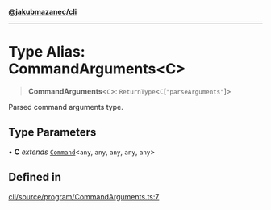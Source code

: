 [**@jakubmazanec/cli**](../README.md)

---

# Type Alias: CommandArguments\<C\>

> **CommandArguments**\<`C`\>: `ReturnType`\<`C`\[`"parseArguments"`\]\>

Parsed command arguments type.

## Type Parameters

• **C** _extends_ [`Command`](../classes/Command.md)\<`any`, `any`, `any`, `any`, `any`\>

## Defined in

[cli/source/program/CommandArguments.ts:7](https://github.com/jakubmazanec/tools/blob/4bb343d3736e4f9f11a014de3241c6054262151e/packages/cli/source/program/CommandArguments.ts#L7)
